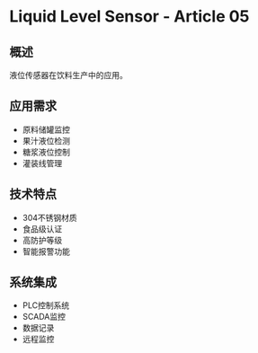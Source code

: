 # Liquid Level Sensor - Article 05

## 概述

液位传感器在饮料生产中的应用。

## 应用需求

- 原料储罐监控
- 果汁液位检测
- 糖浆液位控制
- 灌装线管理

## 技术特点

- 304不锈钢材质
- 食品级认证
- 高防护等级
- 智能报警功能

## 系统集成

- PLC控制系统
- SCADA监控
- 数据记录
- 远程监控
